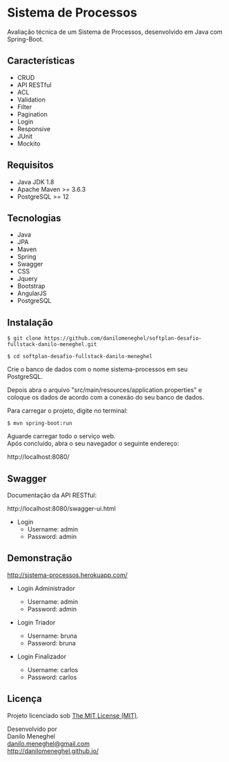 # Sistema de Processos

Avaliação técnica de um Sistema de Processos, desenvolvido em Java com Spring-Boot.

## Características

- CRUD
- API RESTful
- ACL
- Validation
- Filter
- Pagination
- Login
- Responsive
- JUnit
- Mockito

## Requisitos

- Java JDK 1.8
- Apache Maven >= 3.6.3
- PostgreSQL >= 12

## Tecnologias

- Java
- JPA
- Maven
- Spring
- Swagger
- CSS
- Jquery
- Bootstrap
- AngularJS
- PostgreSQL

## Instalação

```
$ git clone https://github.com/danilomeneghel/softplan-desafio-fullstack-danilo-meneghel.git

$ cd softplan-desafio-fullstack-danilo-meneghel
```

Crie o banco de dados com o nome sistema-processos em seu PostgreSQL.

Depois abra o arquivo "src/main/resources/application.properties" e coloque os dados de acordo com a conexão do seu banco de dados.

Para carregar o projeto, digite no terminal:

```
$ mvn spring-boot:run
```

Aguarde carregar todo o serviço web. <br>
Após concluído, abra o seu navegador o seguinte endereço: <br>

http://localhost:8080/

## Swagger 

Documentação da API RESTful: <br>

http://localhost:8080/swagger-ui.html

- Login
    - Username: admin
    - Password: admin

## Demonstração

http://sistema-processos.herokuapp.com/ <br>

- Login Administrador
    - Username: admin
    - Password: admin

- Login Triador
    - Username: bruna
    - Password: bruna

- Login Finalizador
    - Username: carlos
    - Password: carlos

## Licença

Projeto licenciado sob <a href="LICENSE">The MIT License (MIT)</a>.


Desenvolvido por<br>
Danilo Meneghel<br>
danilo.meneghel@gmail.com<br>
http://danilomeneghel.github.io/<br>
